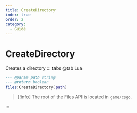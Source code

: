 ```yaml
---
title: CreateDirectory
index: true
order: 2
category:
  - Guide
---
```


# CreateDirectory
Creates a directory
::: tabs
@tab Lua
```lua
--- @param path string
--- @return boolean
files:CreateDirectory(path)
```
> [!info]
> The root of the Files API is located in `game/csgo`.

:::
